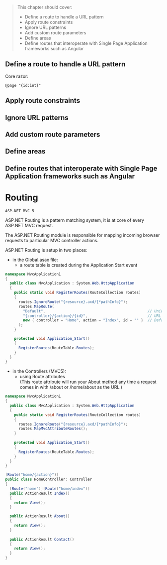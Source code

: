 > This chapter should cover:
> - Define a route to handle a URL pattern
> - Apply route constraints
> - Ignore URL patterns
> - Add custom route parameters
> - Define areas
> - Define routes that interoperate with Single Page Application frameworks such as Angular

## Define a route to handle a URL pattern

Core razor:
```
@page "{id:int}"
```


## Apply route constraints
## Ignore URL patterns
## Add custom route parameters
## Define areas
## Define routes that interoperate with Single Page Application frameworks such as Angular

# Routing

    ASP.NET MVC 5

ASP.NET Routing is a pattern matching system, it is at core of every ASP.NET MVC request.

The ASP.NET Routing module is responsible for mapping incoming browser requests to particular MVC controller actions.

ASP.NET Routing is setup in two places:
- in the Global.asax file:
  - a route table is created during the Application Start event

```csharp
namespace MvcApplication1
{
  public class MvcApplication : System.Web.HttpApplication
  {
    public static void RegisterRoutes(RouteCollection routes)
    {
      routes.IgnoreRoute("{resource}.axd/{*pathInfo}");
      routes.MapRoute(
        "Default",                                              // Unique Route name
        "{controller}/{action}/{id}",                           // URL pattern with parameters
        new { controller = "Home", action = "Index", id = "" }  // Defaults and Constraints
      );
    }

    protected void Application_Start()
    {
      RegisterRoutes(RouteTable.Routes);
    }
  }
}
```
- in the Controllers (MVC5):
  - using Route attributes <br/>(This route attribute will run your About method any time a request comes in with /about or /home/about as the URL.)
```csharp
namespace MvcApplication1
{
  public class MvcApplication : System.Web.HttpApplication
  {
    public static void RegisterRoutes(RouteCollection routes)
    {
      routes.IgnoreRoute("{resource}.axd/{*pathInfo}");
      routes.MapMvcAttributeRoutes();
    }
      
    protected void Application_Start()
    {
      RegisterRoutes(RouteTable.Routes);
    }
  }
}
```
```csharp
[Route("home/{action}")]
public class HomeController: Controller
{
  [Route("home")][Route("home/index")]
  public ActionResult Index()
  {
    return View();
  }

  public ActionResult About()
  {
    return View();
  }
  
  public ActionResult Contact()
  {
    return View();
  }
}
```